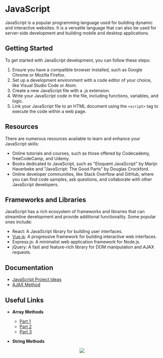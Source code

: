 # JavaScript

JavaScript is a popular programming language used for building dynamic and interactive websites. It is a versatile language that can also be used for server-side development and building mobile and desktop applications.

## Getting Started

To get started with JavaScript development, you can follow these steps:

1. Ensure you have a compatible browser installed, such as Google Chrome or Mozilla Firefox.
2. Set up a development environment with a code editor of your choice, like Visual Studio Code or Atom.
3. Create a new JavaScript file with a .js extension.
4. Write your JavaScript code in the file, including functions, variables, and logic.
5. Link your JavaScript file to an HTML document using the `<script>` tag to execute the code within a web page.

## Resources

There are numerous resources available to learn and enhance your JavaScript skills:

- Online tutorials and courses, such as those offered by Codecademy, freeCodeCamp, and Udemy.
- Books dedicated to JavaScript, such as "Eloquent JavaScript" by Marijn Haverbeke and "JavaScript: The Good Parts" by Douglas Crockford.
- Online developer communities, like Stack Overflow and GitHub, where you can find code samples, ask questions, and collaborate with other JavaScript developers.

## Frameworks and Libraries

JavaScript has a rich ecosystem of frameworks and libraries that can streamline development and provide additional functionality. Some popular ones include:

- React: A JavaScript library for building user interfaces.
- [Vue.js](./vue): A progressive framework for building interactive web interfaces.
- Express.js: A minimalist web application framework for Node.js.
- jQuery: A fast and feature-rich library for DOM manipulation and AJAX requests.

## Documentation

- [JavaScript Project Ideas](./project.ideas.md)
- [AJAX Method](./ajax.md)

## Useful Links

- **Array Methods**

  - [Part 1](https://pbs.twimg.com/media/F1JMuvIWwAA6bIj?format=jpg&name=900x900)
  - [Part 2](https://pbs.twimg.com/media/F1JMvocWcAIDozh?format=jpg&name=small)
  - [Part 3](https://pbs.twimg.com/media/F1JMwXcXsAAoowX?format=jpg&name=small)

- **String Methods**
<div style="text-align: center;">
  <img src="https://pbs.twimg.com/media/F92zI0pXcAAV3IV?format=jpg&name=large">
</div>
